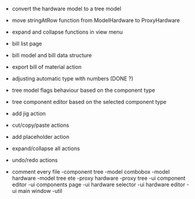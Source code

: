 - convert the hardware model to a tree model
- move stringAtRow function from ModelHardware to ProxyHardware

- expand and collapse functions in view menu

- bill list page
- bill model and bill data structure
- export bill of material action

- adjusting automatic type with numbers (DONE ?)
- tree model flags behaviour based on the component type
- tree component editor based on the selected component type

- add jig action
- cut/copy/paste actions
- add placeholder action
- expand/collapse all actions
- undo/redo actions

- comment every file
    -component tree
    -model combobox
    -model hardware
    -model tree ete
    -proxy hardware
    -proxy tree
    -ui component editor
    -ui components page
    -ui hardware selector
    -ui hardware editor
    -ui main window
    -util